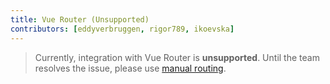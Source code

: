 ```yaml
---
title: Vue Router (Unsupported)
contributors: [eddyverbruggen, rigor789, ikoevska]
---
```


> Currently, integration with Vue Router is **unsupported**. Until the team resolves the issue, please use [manual routing](/docs/routing/manual-routing).

<!--

With the router, you can choose between [component-based routing](https://router.vuejs.org/api/#router-view) and page-based routing. In a mobile app, you are more likely to implement page-based routing.

## Install and require the plugin

In the command prompt, run:

```Shell
$ npm install --save vue-router
```

In the entry file for your app (likely, `app.js`, `main.js` or `main.ts`), require Vue and Vue Router and let them shake hands.

```JavaScript
const Vue = require('nativescript-vue');
const VueRouter = require('vue-router');

Vue.use(VueRouter);
```

## Usage

This section walks you through a complete example of page-based routing, breaking it down into key pieces and providing comments along the way.

---
Define a `Master` page with the current router as its title (`$route.path`). 

Create a button with a `@tap="$router.push('/detail')"`. When tapped, a new `Detail` page is pushed on the stack and navigated to.

Create a second button with a query param `user`. When tapped, it passes additional information to the `Detail` page.

```HTML
const Master = {
  template: `
    <Page>
      <ActionBar :title="$route.path" />
      <StackLayout>
        <Button text="To Details" @tap="$router.push('/detail')" />
        <Button text="To Details (with query param)" @tap="$router.push('/detail?user=John+Appleseed')"></Button>
      </StackLayout>
    </Page>
  `
};
```

---
Define a `Detail` page with a `NavigationButton`. On iOS, the button automatically brings you back to the
previous page in the stack. On Android, you need to add a `tap` handler (ignored on iOS) to take you back: `@tap="$router.back()"`.

Use the `user` query param, defined in the `Master` page. For example, display its value as text on the `Detail` page: `<Label :text="$route.query.user">`.

Create a button with `$router.go(<number-of-pages>)`. When tapped, it navigates one page back in the stack.

```HTML
const Detail = {
  template: `
    <Page>
      <ActionBar :title="$route.path">
        <NavigationButton text="Back!" android.systemIcon="ic_menu_back" @tap="$router.back()" />
      </ActionBar>
      <StackLayout>
        <Label :text="$route.query.user" v-if="$route.query.user" />
        <Button text="Back to Master" @tap="$router.go(-1)" />
      </StackLayout>
    </Page>
  `
};
```

---
Create a router instance, enable page routing, and define all the pages of your app.

```JavaScript
const router = new VueRouter({
  pageRouting: true,
  routes: [
    {path: '/master', component: Master},
    {path: '/detail', component: Detail},
    {path: '*', redirect: '/master'}
  ]
});
```

---
Load one of the routes when the app starts.

```JavaScript
router.replace('/master');
```

---
Tell `Vue` about your routes.

```JavaScript
new Vue({
  router
}).$start();
```

## See also

Vue Router has more tricks up its sleeve, so be sure to visit [the official documentation](https://router.vuejs.org/en/).

Check out the following [NativeScript-Vue samples](https://github.com/nativescript-vue/nativescript-vue/tree/master/samples):

* [app-with-page-routing](https://github.com/nativescript-vue/nativescript-vue/tree/master/samples/app/app-with-page-routing.js)
* [app-with-router](https://github.com/nativescript-vue/nativescript-vue/tree/master/samples/app/app-with-router.js)
* [app-with-router-pages](https://github.com/nativescript-vue/nativescript-vue/tree/master/samples/app/app-with-router-pages.js)

-->
